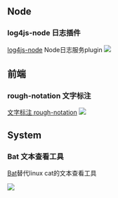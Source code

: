 ## Node

### log4js-node 日志插件

[log4js-node]([log4js-nod](https://log4js-node.github.io/log4js-node/layouts.html)e)
Node日志服务plugin
![](https://pic.kblue.site/picgo/202303021421155.png)

## 前端

### rough-notation 文字标注
[文字标注 rough-notation](https://www.npmjs.com/package/rough-notation)
![](https://pic.kblue.site/picgo/20230302134939.png)


## System


### Bat 文本查看工具
[Bat](https://github.com/sharkdp/bat/)替代linux cat的文本查看工具

![](https://pic.kblue.site/picgo/202303201640405.png)